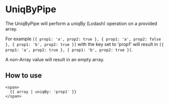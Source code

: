 # UniqByPipe

The UniqByPipe will perform a uniqBy (Lodash) operation on a provided array.

For example
`[{ prop1: 'a', prop2: true }, { prop1: 'a', prop2: false }, { prop1: 'b', prop2: true }]` with the key set to 'prop1' will result in `[{ prop1: 'a', prop2: true }, { prop1: 'b', prop2: true }]`.

A non-Array value will result in an empty array.

## How to use

```angular2html
<span>
  {{ array | uniqBy: 'prop1' }}
</span>
```
